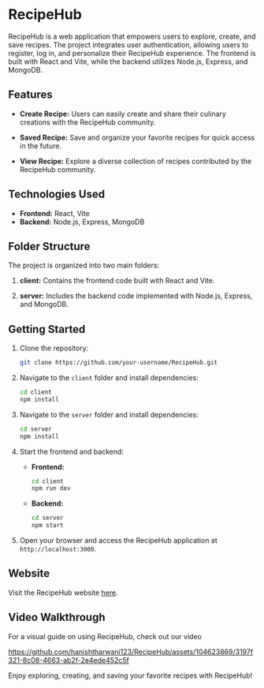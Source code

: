 # RecipeHub

RecipeHub is a web application that empowers users to explore, create, and save recipes. The project integrates user authentication, allowing users to register, log in, and personalize their RecipeHub experience. The frontend is built with React and Vite, while the backend utilizes Node.js, Express, and MongoDB.

## Features

- **Create Recipe:** Users can easily create and share their culinary creations with the RecipeHub community.

- **Saved Recipe:** Save and organize your favorite recipes for quick access in the future.

- **View Recipe:** Explore a diverse collection of recipes contributed by the RecipeHub community.

## Technologies Used

- **Frontend:** React, Vite
- **Backend:** Node.js, Express, MongoDB

## Folder Structure

The project is organized into two main folders:

1. **client:** Contains the frontend code built with React and Vite.

2. **server:** Includes the backend code implemented with Node.js, Express, and MongoDB.

## Getting Started

1. Clone the repository:

   ```bash
   git clone https://github.com/your-username/RecipeHub.git
   ```

2. Navigate to the `client` folder and install dependencies:

   ```bash
   cd client
   npm install
   ```

3. Navigate to the `server` folder and install dependencies:

   ```bash
   cd server
   npm install
   ```

4. Start the frontend and backend:

   - **Frontend:**
     ```bash
     cd client
     npm run dev
     ```

   - **Backend:**
     ```bash
     cd server
     npm start
     ```

5. Open your browser and access the RecipeHub application at `http://localhost:3000`.

## Website

Visit the RecipeHub website [here](https://recipehub-hanish-mern.onrender.com).

## Video Walkthrough

For a visual guide on using RecipeHub, check out our video


https://github.com/hanishtharwani123/RecipeHub/assets/104623869/3197f321-8c08-4663-ab2f-2e4ede452c5f




Enjoy exploring, creating, and saving your favorite recipes with RecipeHub!
```
